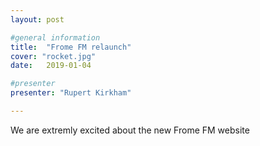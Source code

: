 ```yaml
---
layout: post

#general information
title:  "Frome FM relaunch"
cover: "rocket.jpg"
date:   2019-01-04

#presenter
presenter: "Rupert Kirkham"

---
```


We are extremly excited about the new Frome FM website